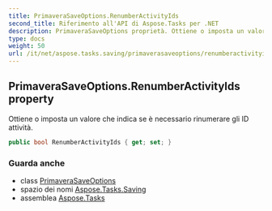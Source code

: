 ```yaml
---
title: PrimaveraSaveOptions.RenumberActivityIds
second_title: Riferimento all'API di Aspose.Tasks per .NET
description: PrimaveraSaveOptions proprietà. Ottiene o imposta un valore che indica se è necessario rinumerare gli ID attività.
type: docs
weight: 50
url: /it/net/aspose.tasks.saving/primaverasaveoptions/renumberactivityids/
---
```

## PrimaveraSaveOptions.RenumberActivityIds property

Ottiene o imposta un valore che indica se è necessario rinumerare gli ID attività.

```csharp
public bool RenumberActivityIds { get; set; }
```

### Guarda anche

* class [PrimaveraSaveOptions](../)
* spazio dei nomi [Aspose.Tasks.Saving](../../primaverasaveoptions/)
* assemblea [Aspose.Tasks](../../../)


